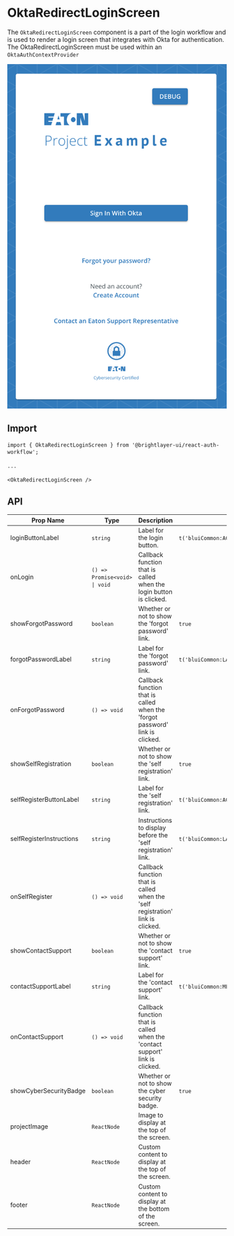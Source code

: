 # OktaRedirectLoginScreen

The `OktaRedirectLoginScreen` component is a part of the login workflow and is used to render a login screen that integrates with Okta for authentication. The OktaRedirectLoginScreen must be used within an `OktaAuthContextProvider` 

![Okta Login](../../media/screens/okta-login.png)

## Import

```tsx
import { OktaRedirectLoginScreen } from '@brightlayer-ui/react-auth-workflow';

...

<OktaRedirectLoginScreen />
```

## API

| Prop Name | Type | Description | Default |
|---|---|---|---|
| loginButtonLabel | `string` | Label for the login button. | `t('bluiCommon:ACTIONS.LOG_IN')` |
| onLogin | `() => Promise<void> \| void` | Callback function that is called when the login button is clicked. |  |
| showForgotPassword | `boolean` | Whether or not to show the 'forgot password' link. | `true` |
| forgotPasswordLabel | `string` | Label for the 'forgot password' link. | `t('bluiCommon:LABELS.FORGOT_PASSWORD')` |
| onForgotPassword | `() => void` | Callback function that is called when the 'forgot password' link is clicked. |  |
| showSelfRegistration | `boolean` | Whether or not to show the 'self registration' link. | `true` |
| selfRegisterButtonLabel | `string` | Label for the 'self registration' link. | `t('bluiCommon:ACTIONS.CREATE_ACCOUNT')` |
| selfRegisterInstructions | `string` | Instructions to display before the 'self registration' link. | `t('bluiCommon:LABELS.NEED_ACCOUNT')` |
| onSelfRegister | `() => void` | Callback function that is called when the 'self registration' link is clicked. |  |
| showContactSupport | `boolean` | Whether or not to show the 'contact support' link. | `true` |
| contactSupportLabel | `string` | Label for the 'contact support' link. | `t('bluiCommon:MESSAGES.CONTACT')` |
| onContactSupport | `() => void` | Callback function that is called when the 'contact support' link is clicked. |  |
| showCyberSecurityBadge | `boolean` | Whether or not to show the cyber security badge. | `true` |
| projectImage | `ReactNode` | Image to display at the top of the screen. |  |
| header | `ReactNode` | Custom content to display at the top of the screen. |  |
| footer | `ReactNode` | Custom content to display at the bottom of the screen. |  |